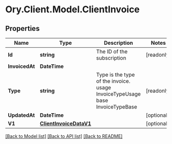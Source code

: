 # Ory.Client.Model.ClientInvoice

## Properties

Name | Type | Description | Notes
------------ | ------------- | ------------- | -------------
**Id** | **string** | The ID of the subscription | [readonly] 
**InvoicedAt** | **DateTime** |  | 
**Type** | **string** | Type is the type of the invoice. usage InvoiceTypeUsage base InvoiceTypeBase | [readonly] 
**UpdatedAt** | **DateTime** |  | [optional] 
**V1** | [**ClientInvoiceDataV1**](ClientInvoiceDataV1.md) |  | [optional] 

[[Back to Model list]](../README.md#documentation-for-models) [[Back to API list]](../README.md#documentation-for-api-endpoints) [[Back to README]](../README.md)

